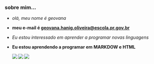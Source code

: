 ### sobre mim...
- _olá, meu nome é geovana_ </p>
- **meu e-mail é geovana.hanig.oliveira@escola.pr.gov.br**
- <i>Eu estou interessado em aprender a programar novas linguagens</i>
- <b>Eu estou aprendendo a programar em MARKDOW e HTML<b/>

  [![](https://img.shields.io/badge/YouTube-FF0000?style=for-the-badge&logo=youtube&logoColor=white)](http://youtube.com.br)
  [![](https://img.shields.io/badge/Instagram-E4405F?style=for-the-badge&logo=instagram&logoColor=white)](https://www.instagram.com/geovnx7_/)
  [![](https://img.shields.io/badge/Twitter-1DA1F2?style=for-the-badge&logo=twitter&logoColor=white)](https://twitter.com/geoge0_?t=nJ8HaeWwRGUBcxaf_bMv7w&s=9)
 
  
  
  
